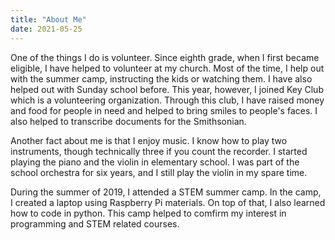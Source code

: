 ```yaml
---
title: "About Me"
date: 2021-05-25
---
```

One of the things I do is volunteer. Since eighth grade, when I first became eligible, I have helped to volunteer at my church. Most of the time, I help out with the summer camp, instructing the kids or watching them. I have also helped out with Sunday school before. This year, however, I joined Key Club which is a volunteering organization. Through this club, I have raised money and food for people in need and helped to bring smiles to people's faces. I also helped to transcribe documents for the Smithsonian. 

Another fact about me is that I enjoy music. I know how to play two instruments, though technically three if you count the recorder. I started playing the piano and the violin in elementary school. I was part of the school orchestra for six years, and I still play the violin in my spare time. 

During the summer of 2019, I attended a STEM summer camp. In the camp, I created a laptop using Raspberry Pi materials. On top of that, I also learned how to code in python. This camp helped to comfirm my interest in programming and STEM related courses. 
